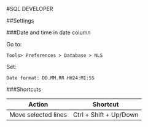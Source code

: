 #SQL DEVELOPER

##Settings

###Date and time in date column

Go to:
```
Tools> Preferences > Database > NLS
```
Set:
```
Date format: DD.MM.RR HH24:MI:SS
```

###Shortcuts

Action | Shortcut 
-------|----------
Move selected lines | Ctrl + Shift + Up/Down
